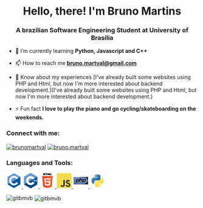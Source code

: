<!--### Hi there 👋-->
<h1 align="center">Hello, there! I'm Bruno Martins</h1>
<h3 align="center">A brazilian Software Engineering Student at University of Brasília</h3>

- 🌱 I’m currently learning **Python, Javascript and C++**

- 📫 How to reach me **bruno.martval@gmail.com**

- 📄 Know about my experiences [I've already built some websites using PHP and Html, but now I'm more interested about backend development.](I've already built some websites using PHP and Html, but now I'm more interested about backend development.)

- ⚡ Fun fact **I love to play the piano and go cycling/skateboarding on the weekends.**

<h3 align="left">Connect with me:</h3>
<p align="left">
<a href="https://linkedin.com/in/brunomartval" target="blank"><img align="center" src="https://raw.githubusercontent.com/rahuldkjain/github-profile-readme-generator/master/src/images/icons/Social/linked-in-alt.svg" alt="brunomartval" height="30" width="40" /></a>
<a href="https://instagram.com/bruno.martval" target="blank"><img align="center" src="https://raw.githubusercontent.com/rahuldkjain/github-profile-readme-generator/master/src/images/icons/Social/instagram.svg" alt="bruno.martval" height="30" width="40" /></a>
</p>

<h3 align="left">Languages and Tools:</h3>
<p align="left"> <a href="https://www.cprogramming.com/" target="_blank" rel="noreferrer"> <img src="https://raw.githubusercontent.com/devicons/devicon/master/icons/c/c-original.svg" alt="c" width="40" height="40"/> </a> <a href="https://www.w3schools.com/cpp/" target="_blank" rel="noreferrer"> <img src="https://raw.githubusercontent.com/devicons/devicon/master/icons/cplusplus/cplusplus-original.svg" alt="cplusplus" width="40" height="40"/> </a> <a href="https://www.w3.org/html/" target="_blank" rel="noreferrer"> <img src="https://raw.githubusercontent.com/devicons/devicon/master/icons/html5/html5-original-wordmark.svg" alt="html5" width="40" height="40"/> </a> <a href="https://developer.mozilla.org/en-US/docs/Web/JavaScript" target="_blank" rel="noreferrer"> <img src="https://raw.githubusercontent.com/devicons/devicon/master/icons/javascript/javascript-original.svg" alt="javascript" width="40" height="40"/> </a> <a href="https://www.php.net" target="_blank" rel="noreferrer"> <img src="https://raw.githubusercontent.com/devicons/devicon/master/icons/php/php-original.svg" alt="php" width="40" height="40"/> </a> <a href="https://www.python.org" target="_blank" rel="noreferrer"> <img src="https://raw.githubusercontent.com/devicons/devicon/master/icons/python/python-original.svg" alt="python" width="40" height="40"/> </a> </p>

<p><img align="left" src="https://github-readme-stats.vercel.app/api/top-langs?username=gitbmvb&show_icons=true&locale=en&layout=compact" alt="gitbmvb" /></p>

<p>&nbsp;<img align="center" src="https://github-readme-stats.vercel.app/api?username=gitbmvb&show_icons=true&locale=en" alt="gitbmvb" /></p>



<!--
**gitbmvb/gitbmvb** is a ✨ _special_ ✨ repository because its `README.md` (this file) appears on your GitHub profile.

Here are some ideas to get you started:

- 🔭 I’m currently working on ...
- 🌱 I’m currently learning ...
- 👯 I’m looking to collaborate on ...
- 🤔 I’m looking for help with ...
- 💬 Ask me about ...
- 📫 How to reach me: ...
- 😄 Pronouns: ...
- ⚡ Fun fact: ...
-->
